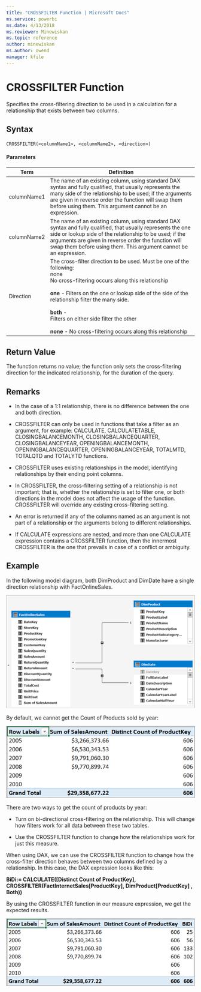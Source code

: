 ```yaml
---
title: "CROSSFILTER Function | Microsoft Docs"
ms.service: powerbi
ms.date: 4/13/2018
ms.reviewer: Minewiskan
ms.topic: reference
author: minewiskan
ms.author: owend
manager: kfile
---
```

# CROSSFILTER Function
Specifies the cross-filtering direction to be used in a calculation for a relationship that exists between two columns.  
  
## Syntax  
  
```  
CROSSFILTER(<columnName1>, <columnName2>, <direction>)  
```  
  
#### Parameters  
  
|Term|Definition|  
|--------|--------------|  
|columnName1|The name of an existing column, using standard DAX syntax and fully qualified, that usually represents the many side of the relationship to be used; if the arguments are given in reverse order the function will swap them before using them. This argument cannot be an expression.|  
|columnName2|The name of an existing column, using standard DAX syntax and fully qualified, that usually represents the one side or lookup side of the relationship to be used; if the arguments are given in reverse order the function will swap them before using them. This argument cannot be an expression.|  
|Direction|The cross-filter direction to be used. Must be one of the following:<br />none<br />No cross-filtering occurs along this relationship<br /><br />**one** - Filters on the one or lookup side of the side of the relationship filter the many side.<br /><br />**both** - <br />Filters on either side filter the other<br /><br />**none** - No cross-filtering occurs along this relationship|  
  
## Return Value  
The function returns no value; the function only sets the cross-filtering direction for the indicated relationship, for the duration of the query.  
  
## Remarks  
  
-   In the case of a 1:1 relationship, there is no difference between the one and both direction.  
  
-   CROSSFILTER can only be used in functions that take a filter as an argument, for example: CALCULATE, CALCULATETABLE, CLOSINGBALANCEMONTH, CLOSINGBALANCEQUARTER, CLOSINGBALANCEYEAR, OPENINGBALANCEMONTH, OPENINGBALANCEQUARTER, OPENINGBALANCEYEAR, TOTALMTD, TOTALQTD and TOTALYTD functions.  
  
-   CROSSFILTER uses existing relationships in the model, identifying relationships by their ending point columns.  
  
-   In CROSSFILTER, the cross-filtering setting of a relationship is not important; that is, whether the relationship is set to filter one, or both directions in the model does not affect the usage of the function. CROSSFILTER will override any existing cross-filtering setting.  
  
-   An error is returned if any of the columns named as an argument is not part of a relationship or the arguments belong to different relationships.  
  
-   If CALCULATE expressions are nested, and more than one CALCULATE expression contains a CROSSFILTER function, then the innermost CROSSFILTER is the one that prevails in case of a conflict or ambiguity.  
  
## Example  
In the following model diagram, both DimProduct and DimDate have a single direction relationship with FactOnlineSales.  
  
![CROSSFILTER_Examp_DiagView](media/crossfilter-examp-diagview.png "CROSSFILTER_Examp_DiagView")  
  
By default, we cannot get the Count of Products sold by year:  
  
![CROSSFILTER_Examp_PivotTable1](media/crossfilter-examp-pivottable1.png "CROSSFILTER_Examp_PivotTable1")  
  
There are  two ways to get the count of products by year:  
  
-   Turn on bi-directional cross-filtering on the relationship. This will change how filters work for all data between these two tables.  
  
-   Use the CROSSFILTER function to change how the relationships work for just this measure.  
  
When using DAX, we can use the CROSSFILTER function to change how the cross-filter direction behaves between two columns defined by a relationship. In this case, the DAX expression looks like this:  
  
**BiDi:= CALCULATE([Distinct Count of ProductKey], CROSSFILTER(FactInternetSales[ProductKey], DimProduct[ProductKey] , Both))**  
  
By using the CROSSFILTER function in our measure expression, we get the expected results.  
  
![CROSSFILTER_Examp_PivotTable2](media/crossfilter-examp-pivottable2.png "CROSSFILTER_Examp_PivotTable2")  
  
